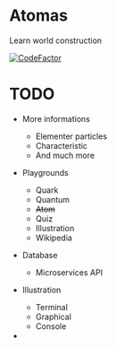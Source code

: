 # Atomas
Learn world construction

[![CodeFactor](https://www.codefactor.io/repository/github/cvar1984/atomas/badge)](https://www.codefactor.io/repository/github/cvar1984/atomas)

# TODO
- More informations

  - Elementer particles
  - Characteristic
  - And much more
- Playgrounds
  - Quark
  - Quantum
  - ~~Atom~~
  - Quiz
  - Illustration
  - Wikipedia
- Database
  - Microservices API
- Illustration
  - Terminal
  - Graphical
  - Console
- 
